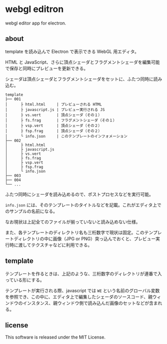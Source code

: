 # webgl editron

webgl editor app for electron.


## about

template を読み込んで Electron で表示できる WebGL 用エディタ。

HTML と JavaScript、さらに頂点シェーダとフラグメントシェーダを編集可能で保存と同時にプレビューを更新できる。

シェーダは頂点シェーダとフラグメントシェーダをセットに、ふたつ同時に読み込む。

```
template
├── 001
│      ├ html.html     | プレビューされる HTML
│      ├ javascript.js | プレビュー実行される JS
│      ├ vs.vert       | 頂点シェーダ（その１）
│      ├ fs.frag       | フラグメントシェーダ（その１）
│      ├ vsp.vert      | 頂点シェーダ（その２）
│      ├ fsp.frag      | 頂点シェーダ（その２）
│      └ info.json     | このテンプレートのインフォメーション
├── 002
│      ├ html.html
│      ├ javascript.js
│      ├ vs.vert
│      ├ fs.frag
│      ├ vsp.vert
│      ├ fsp.frag
│      └ info.json
├── 003
├── 004
└── ...
```

ふたつ同時にシェーダを読み込めるので、ポストプロセスなどを実行可能。

`info.json` には、そのテンプレートのタイトルなどを記載。これがエディタ上でのサンプルの名前になる。

なお現状は上記全てのファイルが揃っていないと読み込めない仕様。

また、各テンプレートのディレクトリ名も三桁数字で現状は固定。このテンプレートディレクトリの中に画像（JPG or PNG）突っ込んでおくと、プレビュー実行時に渡してテクスチャなどに利用できる。


## template

テンプレートを作るときは、上記のような、三桁数字のディレクトリが連番で入っている形にする。

テンプレートが実行される際、javascript では `WE` という名前のグローバル変数を参照でき、この中に、エディタ上で編集したシェーダのソースコード、親ウィンドウのインスタンス、親ウィンドウ側で読み込んだ画像のセットなどが含まれる。


## license

This software is released under the MIT License.

